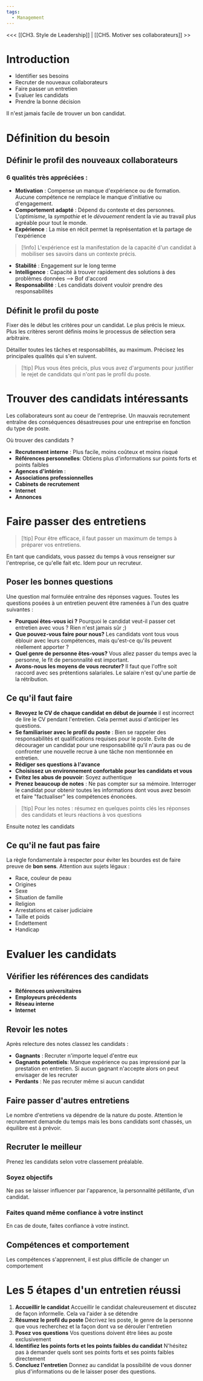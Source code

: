 ```yaml
---
tags:
  - Management
---
```

<<< [[CH3. Style de Leadership]] | [[CH5. Motiver ses collaborateurs]] >>

# Introduction
- Identifier ses besoins
- Recruter de nouveaux collaborateurs
- Faire passer un entretien
- Evaluer les candidats
- Prendre la bonne décision

Il n'est jamais facile de trouver un bon candidat.

# Définition du besoin
## Définir le profil des nouveaux collaborateurs
### 6 qualités très appréciées :
- **Motivation** : Compense un manque d'expérience ou de formation. Aucune compétence ne remplace le manque d'initiative ou d'engagement.
- **Comportement adapté** : Dépend du contexte et des personnes. L'*optimisme*, la *sympathie* et le *dévouement* rendent la vie au travail plus agréable pour tout le monde.
- **Expérience** : La mise en récit permet la représentation et la partage de l'expérience
>[!info] L'expérience est la manifestation de la capacité d'un candidat à mobiliser ses savoirs dans un contexte précis.
- **Stabilité** : Engagement sur le long terme
- **Intelligence** : Capacité à trouver rapidement des solutions à des problèmes données --> Bof d'accord
- **Responsabilité** : Les candidats doivent vouloir prendre des responsabilités

## Définit le profil du poste
Fixer dès le début les critères pour un candidat. Le plus précis le mieux. Plus les critères seront définis moins le processus de sélection sera arbitraire.

Détailler toutes les tâches et responsabilités, au maximum.
Précisez les principales qualités qui s'en suivent.

>[!tip] Plus vous êtes précis, plus vous avez d'arguments pour justifier le rejet de candidats qui n'ont pas le profil du poste.


# Trouver des candidats intéressants
Les collaborateurs sont au coeur de l'entreprise.
Un mauvais recrutement entraîne des conséquences désastreuses pour une entreprise en fonction du type de poste.

Où trouver des candidats ?
- **Recrutement interne** : Plus facile, moins coûteux et moins risqué
- **Références personnelles**: Obtiens plus d'informations sur points forts et points faibles
- **Agences d'intérim** : 
- **Associations professionnelles** 
- **Cabinets de recrutement**
- **Internet**
- **Annonces**
# Faire passer des entretiens
>[!tip] Pour être efficace, il faut passer un maximum de temps à préparer vos entretiens.

En tant que candidats, vous passez du temps à vous renseigner sur l'entreprise, ce qu'elle fait etc. Idem pour un recruteur.

## Poser les bonnes questions
Une question mal formulée entraîne des réponses vagues. Toutes les questions posées à un entretien peuvent être ramenées à l'un des quatre suivantes : 
- **Pourquoi êtes-vous ici ?** Pourquoi le candidat veut-il passer cet entretien avec vous ? Rien n'est jamais sûr ;)
- **Que pouvez-vous faire pour nous?** Les candidats vont tous vous éblouir avec leurs compétences, mais qu'est-ce qu'ils peuvent réellement apporter ?
- **Quel genre de personne êtes-vous?** Vous allez passer du temps avec la personne, le fit de personnalité est important.
- **Avons-nous les moyens de vous recruter?** Il faut que l'offre soit raccord avec ses prétentions salariales. Le salaire n'est qu'une partie de la rétribution.
## Ce qu'il faut faire
- **Revoyez le CV de chaque candidat en début de journée** il est incorrect de lire le CV pendant l'entretien. Cela permet aussi d'anticiper les questions.
- **Se familiariser avec le profil du poste** : Bien se rappeler des responsabilités et qualifications requises pour le poste. Evite de décourager un candidat pour une responsabilité qu'il n'aura pas ou de confronter une nouvelle recrue à une tâche non mentionnée en entretien.
- **Rédiger ses questions à l'avance** 
- **Choisissez un environnement confortable pour les candidats et vous**
- **Evitez les abus de pouvoir**: Soyez authentique
- **Prenez beaucoup de notes** : Ne pas compter sur sa mémoire.
Interroger le candidat pour obtenir toutes les informations dont vous avez besoin et faire "factualiser" les compétences énoncées.

>[!tip] Pour les notes : résumez en quelques points clés les réponses des candidats et leurs réactions à vos questions

Ensuite notez les candidats 

## Ce qu'il ne faut pas faire
La règle fondamentale à respecter pour éviter les bourdes est de faire preuve de **bon sens**.
Attention aux sujets légaux :
- Race, couleur de peau
- Origines
- Sexe
- Situation de famille
- Religion
- Arrestations et caiser judiciaire
- Taille et poids
- Endettement
- Handicap

# Evaluer les candidats
## Vérifier les références des candidats
- **Références universitaires**
- **Employeurs précédents**
- **Réseau interne**
- **Internet**

## Revoir les notes
Après relecture des notes classez les candidats : 
- **Gagnants** : Recruter n'importe lequel d'entre eux
- **Gagnants potentiels**: Manque expérience ou pas impressioné par la prestation en entretien. Si aucun gagnant n'accepte alors on peut envisager de les recruter
- **Perdants** : Ne pas recruter même si aucun candidat
## Faire passer d'autres entretiens
Le nombre d'entretiens va dépendre de la nature du poste. Attention le recrutement demande du temps mais les bons candidats sont chassés, un équilibre est à prévoir.

## Recruter le meilleur
Prenez les candidats selon votre classement préalable.
### Soyez objectifs
Ne pas se laisser influencer par l'apparence, la personnalité pétillante, d'un candidat. 

### Faites quand même confiance à votre instinct
En cas de doute, faites confiance à votre instinct.

## Compétences et comportement
Les compétences s'apprennent, il est plus difficile de changer un comportement


# Les 5 étapes d'un entretien réussi
1. **Accueillir le candidat**
Accueillir le candidat chaleureusement et discutez de façon informelle. Cela va l'aider à se détendre
2. **Résumez le profil du poste**
Décrivez les poste, le genre de la personne que vous recherchez et la façon dont va se dérouler l'entretien
3. **Posez vos questions**
Vos questions doivent être liées au poste exclusivement
4. **Identifiez les points forts et les points faibles du candidat**
N'hésitez pas à demander quels sont ses points forts et ses points faibles directement
5. **Concluez l'entretien**
Donnez au candidat la possibilité de vous donner plus d'informations ou de le laisser poser des questions.

